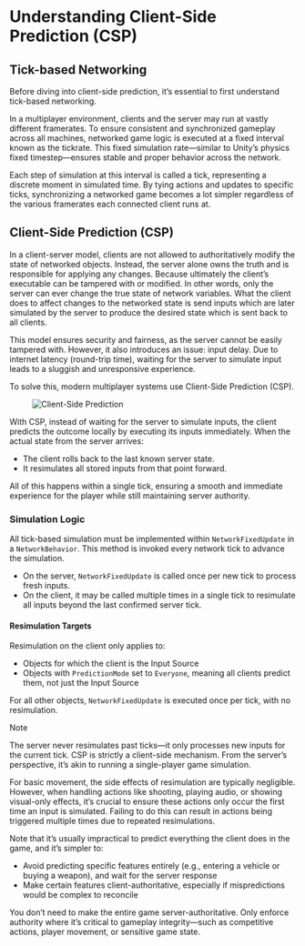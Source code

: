# Understanding Client-Side Prediction (CSP)

## Tick-based Networking

Before diving into client-side prediction, it’s essential to first understand tick-based networking.

In a multiplayer environment, clients and the server may run at vastly different framerates. To ensure consistent and synchronized gameplay across all machines, networked game logic is executed at a fixed interval known as the tickrate. This fixed simulation rate—similar to Unity’s physics fixed timestep—ensures stable and proper behavior across the network.

Each step of simulation at this interval is called a tick, representing a discrete moment in simulated time. By tying actions and updates to specific ticks, synchronizing a networked game becomes a lot simpler regardless of the various framerates each connected client runs at. 

## Client-Side Prediction (CSP)

In a client-server model, clients are not allowed to authoritatively modify the state of networked objects. Instead, the server alone owns the truth and is responsible for applying any changes. Because ultimately the client’s executable can be tampered with or modified. In other words, only the server can ever change the true state of network variables. What the client does to affect changes to the networked state is send inputs which are later simulated by the server to produce the desired state which is sent back to all clients.

This model ensures security and fairness, as the server cannot be easily tampered with. However, it also introduces an issue: input delay. Due to internet latency (round-trip time), waiting for the server to simulate input leads to a sluggish and unresponsive experience.

To solve this, modern multiplayer systems use Client-Side Prediction (CSP).

<figure><img src="../../images/tick.png" alt="Client-Side Prediction"><figcaption></figcaption></figure>

With CSP, instead of waiting for the server to simulate inputs, the client predicts the outcome locally by executing its inputs immediately. When the actual state from the server arrives:

* The client rolls back to the last known server state.
* It resimulates all stored inputs from that point forward.

All of this happens within a single tick, ensuring a smooth and immediate experience for the player while still maintaining server authority.

### Simulation Logic

All tick-based simulation must be implemented within `NetworkFixedUpdate` in a `NetworkBehavior`. This method is invoked every network tick to advance the simulation.

* On the server, `NetworkFixedUpdate` is called once per new tick to process fresh inputs.
* On the client, it may be called multiple times in a single tick to resimulate all inputs beyond the last confirmed server tick.

#### Resimulation Targets

Resimulation on the client only applies to:

* Objects for which the client is the Input Source
* Objects with `PredictionMode` set to `Everyone`, meaning all clients predict them, not just the Input Source

For all other objects, `NetworkFixedUpdate` is executed once per tick, with no resimulation.

> [!NOTE]
> The server never resimulates past ticks—it only processes new inputs for the current tick. CSP is strictly a client-side mechanism. From the server’s perspective, it’s akin to running a single-player game simulation.

For basic movement, the side effects of resimulation are typically negligible. However, when handling actions like shooting, playing audio, or showing visual-only effects, it’s crucial to ensure these actions only occur the first time an input is simulated. Failing to do this can result in actions being triggered multiple times due to repeated resimulations.

Note that it’s usually impractical to predict everything the client does in the game, and it’s simpler to:

* Avoid predicting specific features entirely (e.g., entering a vehicle or buying a weapon), and wait for the server response
* Make certain features client-authoritative, especially if mispredictions would be complex to reconcile

You don’t need to make the entire game server-authoritative. Only enforce authority where it’s critical to gameplay integrity—such as competitive actions, player movement, or sensitive game state.